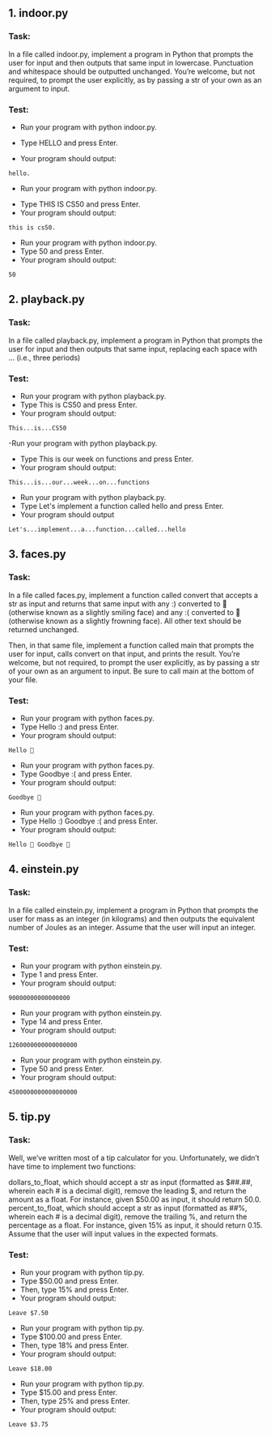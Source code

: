 ## 1. indoor.py

### Task:
In a file called indoor.py, implement a program in Python that prompts the user for input and then outputs that same input in lowercase. Punctuation and whitespace should be outputted unchanged. You’re welcome, but not required, to prompt the user explicitly, as by passing a str of your own as an argument to input.

### Test:

- Run your program with python indoor.py.
* Type HELLO and press Enter. 
- Your program should output:
```
hello.
```

- Run your program with python indoor.py. 
* Type THIS IS CS50 and press Enter. 
* Your program should output:
```
this is cs50.
```

- Run your program with python indoor.py. 
- Type 50 and press Enter. 
- Your program should output:
```
50
```

## 2. playback.py

### Task:

In a file called playback.py, implement a program in Python that prompts the user for input and then outputs that same input, replacing each space with ... (i.e., three periods)

### Test:

- Run your program with python playback.py. 
- Type This is CS50 and press Enter. 
- Your program should output:
```
This...is...CS50
```
    
-Run your program with python playback.py. 
- Type This is our week on functions and press Enter. 
- Your program should output:
```
This...is...our...week...on...functions
```

- Run your program with python playback.py. 
- Type Let's implement a function called hello and press Enter. 
- Your program should output
```
Let's...implement...a...function...called...hello
```

## 3. faces.py

### Task:

In a file called faces.py, implement a function called convert that accepts a str as input and returns that same input with any :) converted to 🙂 (otherwise known as a slightly smiling face) and any :( converted to 🙁 (otherwise known as a slightly frowning face). All other text should be returned unchanged.

Then, in that same file, implement a function called main that prompts the user for input, calls convert on that input, and prints the result. You’re welcome, but not required, to prompt the user explicitly, as by passing a str of your own as an argument to input. Be sure to call main at the bottom of your file.

### Test:

- Run your program with python faces.py. 
- Type Hello :) and press Enter. 
- Your program should output:
```
Hello 🙂
```

- Run your program with python faces.py. 
- Type Goodbye :( and press Enter. 
- Your program should output:
```
Goodbye 🙁
```

- Run your program with python faces.py. 
- Type Hello :) Goodbye :( and press Enter. 
- Your program should output:
```
Hello 🙂 Goodbye 🙁
```

## 4. einstein.py

### Task:

In a file called einstein.py, implement a program in Python that prompts the user for mass as an integer (in kilograms) and then outputs the equivalent number of Joules as an integer. Assume that the user will input an integer.

### Test:

- Run your program with python einstein.py. 
- Type 1 and press Enter. 
- Your program should output:
```
90000000000000000
```

- Run your program with python einstein.py. 
- Type 14 and press Enter. 
- Your program should output:
```
1260000000000000000
```

- Run your program with python einstein.py. 
- Type 50 and press Enter. 
- Your program should output:
```
4500000000000000000
```

## 5. tip.py

### Task:

Well, we’ve written most of a tip calculator for you. Unfortunately, we didn’t have time to implement two functions:

dollars_to_float, which should accept a str as input (formatted as $##.##, wherein each # is a decimal digit), remove the leading $, and return the amount as a float. For instance, given $50.00 as input, it should return 50.0.
percent_to_float, which should accept a str as input (formatted as ##%, wherein each # is a decimal digit), remove the trailing %, and return the percentage as a float. For instance, given 15% as input, it should return 0.15.
Assume that the user will input values in the expected formats.

### Test:

- Run your program with python tip.py.
- Type $50.00 and press Enter. 
- Then, type 15% and press Enter. 
- Your program should output:
```
Leave $7.50
```    
- Run your program with python tip.py. 
- Type $100.00 and press Enter. 
- Then, type 18% and press Enter. 
- Your program should output:
```
Leave $18.00
```
- Run your program with python tip.py. 
- Type $15.00 and press Enter. 
- Then, type 25% and press Enter. 
- Your program should output:
```
Leave $3.75
```
